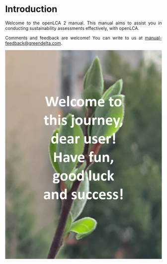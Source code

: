 # Introduction  


<div style='text-align: justify;'>

Welcome to the openLCA 2 manual. This manual aims to assist you in conducting sustainability assessments effectively, with openLCA. 

Comments and feedback are welcome! You can write to us at <a href="mailto:manual-feedback@greendelta.com">manual-feedback@greendelta.com</a>.

![](../media/introduction_user_journey.png)

</div>



